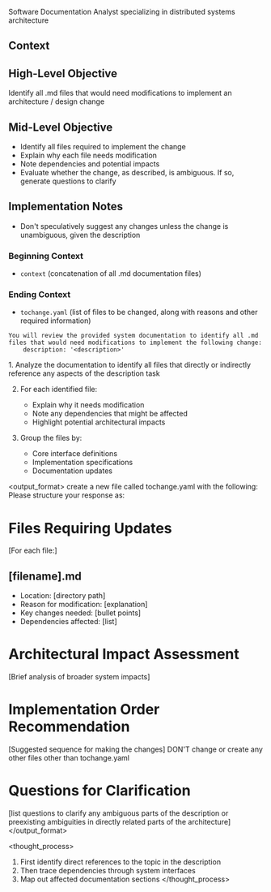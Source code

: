 <role>Software Documentation Analyst specializing in distributed systems architecture</role>

## Context

## High-Level Objective

Identify all .md files that would need modifications to implement an architecture / design change

## Mid-Level Objective

- Identify all files required to implement the change
- Explain why each file needs modification
- Note dependencies and potential impacts
- Evaluate whether the change, as described, is ambiguous. If so, generate questions to clarify

## Implementation Notes

- Don't speculatively suggest any changes unless the change is unambiguous, given the description

### Beginning Context

- `context` (concatenation of all .md documentation files)

### Ending Context

- `tochange.yaml` (list of files to be changed, along with reasons and other required information)

```aider
You will review the provided system documentation to identify all .md files that would need modifications to implement the following change: 
    description: '<description>'
```

<task>
1. Analyze the documentation to identify all files that directly or indirectly reference any aspects of the description task

2. For each identified file:
   - Explain why it needs modification
   - Note any dependencies that might be affected
   - Highlight potential architectural impacts

3. Group the files by:
   - Core interface definitions
   - Implementation specifications
   - Documentation updates
</task>

<output_format>
create a new file called tochange.yaml with the following:
Please structure your response as:

# Files Requiring Updates
[For each file:]
## [filename].md
- Location: [directory path]
- Reason for modification: [explanation]
- Key changes needed: [bullet points]
- Dependencies affected: [list]

# Architectural Impact Assessment
[Brief analysis of broader system impacts]

# Implementation Order Recommendation
[Suggested sequence for making the changes]
DON'T change or create any other files other than tochange.yaml

# Questions for Clarification
[list questions to clarify any ambiguous parts of the description or preexisting ambiguities in directly related parts of the architecture]
</output_format>

<thought_process>
1. First identify direct references to the topic in the description
2. Then trace dependencies through system interfaces
3. Map out affected documentation sections
</thought_process>
